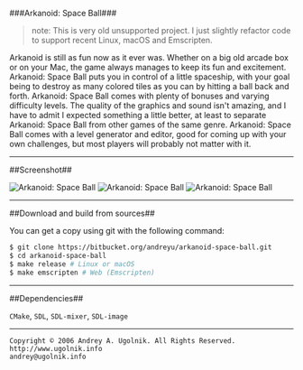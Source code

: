 ###Arkanoid: Space Ball###

> note: This is very old unsupported project. I just slightly refactor code to support recent Linux, macOS and Emscripten.

Arkanoid is still as fun now as it ever was. Whether on a big old arcade box or on your Mac, the game always manages to keep its fun and excitement.
Arkanoid: Space Ball puts you in control of a little spaceship, with your goal being to destroy as many colored tiles as you can by hitting a ball back and forth. Arkanoid: Space Ball comes with plenty of bonuses and varying difficulty levels.
The quality of the graphics and sound isn't amazing, and I have to admit I expected something a little better, at least to separate Arkanoid: Space Ball from other games of the same genre.
Arkanoid: Space Ball comes with a level generator and editor, good for coming up with your own challenges, but most players will probably not matter with it.

***
##Screenshot##

![Arkanoid: Space Ball](https://bitbucket.org/andreyu/arkanoid-space-ball/downloads/arkanoid-space-ball-1.jpg)
![Arkanoid: Space Ball](https://bitbucket.org/andreyu/arkanoid-space-ball/downloads/arkanoid-space-ball-2.jpg)
![Arkanoid: Space Ball](https://bitbucket.org/andreyu/arkanoid-space-ball/downloads/arkanoid-space-ball-3.jpg)

***
##Download and build from sources##

You can get a copy using git with the following command:

```bash
$ git clone https://bitbucket.org/andreyu/arkanoid-space-ball.git
$ cd arkanoid-space-ball
$ make release # Linux or macOS
$ make emscripten # Web (Emscripten)
```

***
##Dependencies##

`CMake`, `SDL`, `SDL-mixer`, `SDL-image`

***
```
Copyright © 2006 Andrey A. Ugolnik. All Rights Reserved.
http://www.ugolnik.info
andrey@ugolnik.info
```
